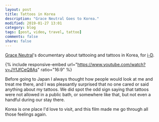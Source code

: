 ```yaml
---
layout: post
title: Tattoos in Korea
description: "Grace Neutral Goes to Korea."
modified: 2019-01-27 13:01
category: blog
tags: [post, video, travel, tattoo]
comments: false
share: false
---
```


[Grace Neutral](https://www.instagram.com/graceneutral/)'s documentary about tattooing and tattoos in Korea, for [i-D](https://i-d.vice.com/en_us).

{% include responsive-embed url="https://www.youtube.com/watch?v=JYfJfCeQ8As" ratio="16:9" %}

Before going to Japan I always thought how people would look at me and treat me there, and I was pleasantly surprised that no one cared or said anything about my tattoos. We did spot the odd sign saying that tattoos were not allowed in a public bath, or somewhere like that, but not even a handful during our stay there.  

Korea is one place I'd love to visit, and this film made me go through all those feelings again.
